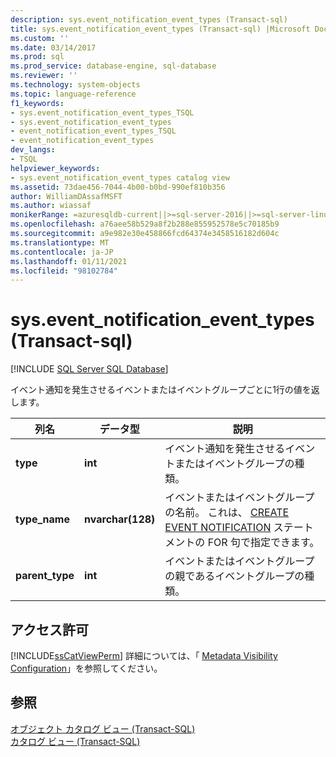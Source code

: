 ```yaml
---
description: sys.event_notification_event_types (Transact-sql)
title: sys.event_notification_event_types (Transact-sql) |Microsoft Docs
ms.custom: ''
ms.date: 03/14/2017
ms.prod: sql
ms.prod_service: database-engine, sql-database
ms.reviewer: ''
ms.technology: system-objects
ms.topic: language-reference
f1_keywords:
- sys.event_notification_event_types_TSQL
- sys.event_notification_event_types
- event_notification_event_types_TSQL
- event_notification_event_types
dev_langs:
- TSQL
helpviewer_keywords:
- sys.event_notification_event_types catalog view
ms.assetid: 73dae456-7044-4b00-b0bd-990ef810b356
author: WilliamDAssafMSFT
ms.author: wiassaf
monikerRange: =azuresqldb-current||>=sql-server-2016||>=sql-server-linux-2017||=azuresqldb-mi-current
ms.openlocfilehash: a76aee58b529a8f2b288e855952578e5c70185b9
ms.sourcegitcommit: a9e982e30e458866fcd64374e3458516182d604c
ms.translationtype: MT
ms.contentlocale: ja-JP
ms.lasthandoff: 01/11/2021
ms.locfileid: "98102784"
---
```

# <a name="sysevent_notification_event_types-transact-sql"></a>sys.event_notification_event_types (Transact-sql)
[!INCLUDE [SQL Server SQL Database](../../includes/applies-to-version/sql-asdb.md)]

  イベント通知を発生させるイベントまたはイベントグループごとに1行の値を返します。  
  
|列名|データ型|説明|  
|-----------------|---------------|-----------------|  
|**type**|**int**|イベント通知を発生させるイベントまたはイベントグループの種類。|  
|**type_name**|**nvarchar(128)**|イベントまたはイベントグループの名前。 これは、 [CREATE EVENT NOTIFICATION](../../t-sql/statements/create-event-notification-transact-sql.md) ステートメントの FOR 句で指定できます。|  
|**parent_type**|**int**|イベントまたはイベントグループの親であるイベントグループの種類。|  
  
## <a name="permissions"></a>アクセス許可  
 [!INCLUDE[ssCatViewPerm](../../includes/sscatviewperm-md.md)] 詳細については、「 [Metadata Visibility Configuration](../../relational-databases/security/metadata-visibility-configuration.md)」を参照してください。  
  
## <a name="see-also"></a>参照  
 [オブジェクト カタログ ビュー &#40;Transact-SQL&#41;](../../relational-databases/system-catalog-views/object-catalog-views-transact-sql.md)   
 [カタログ ビュー &#40;Transact-SQL&#41;](../../relational-databases/system-catalog-views/catalog-views-transact-sql.md)  
  
  
